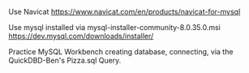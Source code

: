 Use Navicat https://www.navicat.com/en/products/navicat-for-mysql

Use mysql installed via mysql-installer-community-8.0.35.0.msi https://dev.mysql.com/downloads/installer/

Practice MySQL Workbench creating database, connecting, via the QuickDBD-Ben's Pizza.sql Query.
